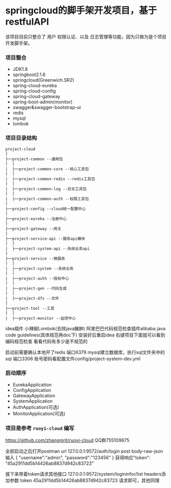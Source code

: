 # springcloud的脚手架开发项目，基于restfulAPI

该项目目前只整合了 用户 权限认证、以及 日志管理等功能，因为只做为是个项目开发脚手架。

### 项目整合
* JDK1.8
* springboot2.1.6
* springcloud(Greenwich.SR2)
* spring-cloud-eureka
* spring-cloud-config
* spring-cloud-gateway
* spring-boot-admin(monitor)
* swagger&swagger-bootstrap-ui
* redis
* mysql
* lombok

### 项目目录结构
```
project-cloud
|
├──project-common --通用包
|  |
|  ├──project-common-core --核心工具包
|  |
|  ├──project-common-redis --redis工具包
|  |
|  ├──project-common-log --日志工具包
|  |
|  ├──project-common-auth --权限工具包
|
├──project-config --cloud统一配置中心
|
├──project-eureka --注册中心
|
├──project-gateway --网关
|
├──project-service-api --服务api模块
|  |
|  ├──project-system-api --系统业务api
|
├──project-service --微服务
|  |
|  ├──project-system --系统业务
|  |
|  ├──project-auth --授权中心
|  |
|  ├──project-gen --代码生成
|  |
|  ├──project-dfs --文件
|
├──project-tool --工具
|  |
|  ├──project-monitor --监控中心

```
idea插件
    小辣椒Lombok(去除java臃肿) 
    阿里巴巴代码规范检查插件alibaba java code guidelines(具体规范再doc下) 
    安装好后重启idea 右键项目下面就可以看到编码规范检查 看看代码有多少是不规范的

启动前需要确认本地开了redis 端口6379 mysql建立数据库，执行sql文件夹中的sql 端口3306 
账号密码看配置文件config/project-system-dev.yml

### 启动顺序
* EurekaApplication
* ConfigApplication
* GatewayApplication
* SystemApplication
* AuthApplication(可选)
* MonitorApplication(可选)

### 项目是参考 `ruoyi-cloud` 编写  
https://github.com/zhangmrit/ruoyi-cloud
QQ群755109875

全部启动之后打开postman
url 127.0.0.1:9572/auth/login
post
body-raw-json
输入
{
	"username":"admin",
	"password":"123456"
}
获得响应"token": "45a2911dd5b14426ab8837d942c83723"

接下来带着token请求其他接口
127.0.0.1:9572/system/logininfor/list
headers添加参数
token 45a2911dd5b14426ab8837d942c83723 请求即可，其他同理

